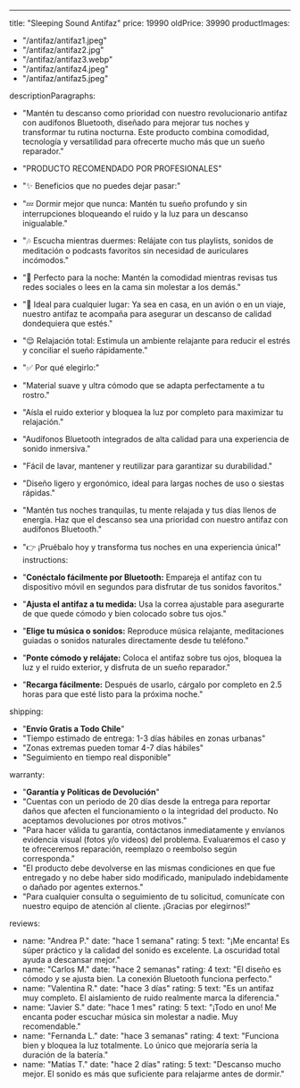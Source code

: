 ---
title: "Sleeping Sound Antifaz"
price: 19990
oldPrice: 39990
productImages:
  - "/antifaz/antifaz1.jpeg"
  - "/antifaz/antifaz2.jpg"
  - "/antifaz/antifaz3.webp"
  - "/antifaz/antifaz4.jpeg"
  - "/antifaz/antifaz5.jpeg"

descriptionParagraphs:
- "Mantén tu descanso como prioridad con nuestro revolucionario antifaz con audífonos Bluetooth, diseñado para mejorar tus noches y transformar tu rutina nocturna. Este producto combina comodidad, tecnología y versatilidad para ofrecerte mucho más que un sueño reparador."
- "PRODUCTO RECOMENDADO POR PROFESIONALES"
- "✨ Beneficios que no puedes dejar pasar:"

- "💤 Dormir mejor que nunca: Mantén tu sueño profundo y sin interrupciones bloqueando el ruido y la luz para un descanso inigualable."
- "🎶 Escucha mientras duermes: Relájate con tus playlists, sonidos de meditación o podcasts favoritos sin necesidad de auriculares incómodos."
- "🌙 Perfecto para la noche: Mantén la comodidad mientras revisas tus redes sociales o lees en la cama sin molestar a los demás."
- "🛌 Ideal para cualquier lugar: Ya sea en casa, en un avión o en un viaje, nuestro antifaz te acompaña para asegurar un descanso de calidad dondequiera que estés."
- "😌 Relajación total: Estimula un ambiente relajante para reducir el estrés y conciliar el sueño rápidamente."
- "✅ Por qué elegirlo:"
- "Material suave y ultra cómodo que se adapta perfectamente a tu rostro."
- "Aísla el ruido exterior y bloquea la luz por completo para maximizar tu relajación."
- "Audífonos Bluetooth integrados de alta calidad para una experiencia de sonido inmersiva."
- "Fácil de lavar, mantener y reutilizar para garantizar su durabilidad."
- "Diseño ligero y ergonómico, ideal para largas noches de uso o siestas rápidas."
- "Mantén tus noches tranquilas, tu mente relajada y tus días llenos de energía. Haz que el descanso sea una prioridad con nuestro antifaz con audífonos Bluetooth."
- "👉 ¡Pruébalo hoy y transforma tus noches en una experiencia única!"
instructions:
- "**Conéctalo fácilmente por Bluetooth:** Empareja el antifaz con tu dispositivo móvil en segundos para disfrutar de tus sonidos favoritos."

- "**Ajusta el antifaz a tu medida:** Usa la correa ajustable para asegurarte de que quede cómodo y bien colocado sobre tus ojos."

- "**Elige tu música o sonidos:** Reproduce música relajante, meditaciones guiadas o sonidos naturales directamente desde tu teléfono."

- "**Ponte cómodo y relájate:** Coloca el antifaz sobre tus ojos, bloquea la luz y el ruido exterior, y disfruta de un sueño reparador."

- "**Recarga fácilmente:** Después de usarlo, cárgalo por completo en 2.5 horas para que esté listo para la próxima noche."
  
shipping:
  - "**Envío Gratis a Todo Chile**"
  - "Tiempo estimado de entrega: 1-3 días hábiles en zonas urbanas"
  - "Zonas extremas pueden tomar 4-7 días hábiles"
  - "Seguimiento en tiempo real disponible"

warranty:
  - "**Garantía y Políticas de Devolución**"
  - "Cuentas con un periodo de 20 días desde la entrega para reportar daños que afecten el funcionamiento o la integridad del producto. No aceptamos devoluciones por otros motivos."
  - "Para hacer válida tu garantía, contáctanos inmediatamente y envíanos evidencia visual (fotos y/o videos) del problema. Evaluaremos el caso y te ofreceremos reparación, reemplazo o reembolso según corresponda."
  - "El producto debe devolverse en las mismas condiciones en que fue entregado y no debe haber sido modificado, manipulado indebidamente o dañado por agentes externos."
  - "Para cualquier consulta o seguimiento de tu solicitud, comunícate con nuestro equipo de atención al cliente. ¡Gracias por elegirnos!"

reviews:
  - name: "Andrea P."
    date: "hace 1 semana"
    rating: 5
    text: "¡Me encanta! Es súper práctico y la calidad del sonido es excelente. La oscuridad total ayuda a descansar mejor."
  - name: "Carlos M."
    date: "hace 2 semanas"
    rating: 4
    text: "El diseño es cómodo y se ajusta bien. La conexión Bluetooth funciona perfecto."
  - name: "Valentina R."
    date: "hace 3 días"
    rating: 5
    text: "Es un antifaz muy completo. El aislamiento de ruido realmente marca la diferencia."
  - name: "Javier S."
    date: "hace 1 mes"
    rating: 5
    text: "¡Todo en uno! Me encanta poder escuchar música sin molestar a nadie. Muy recomendable."
  - name: "Fernanda L."
    date: "hace 3 semanas"
    rating: 4
    text: "Funciona bien y bloquea la luz totalmente. Lo único que mejoraría sería la duración de la batería."
  - name: "Matías T."
    date: "hace 2 días"
    rating: 5
    text: "Descanso mucho mejor. El sonido es más que suficiente para relajarme antes de dormir."
